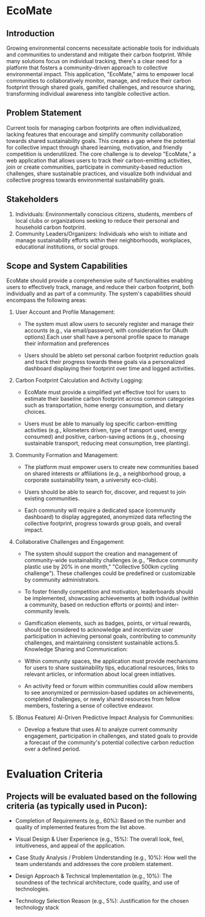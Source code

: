 # EcoMate 

## Introduction 
Growing environmental concerns necessitate actionable tools for individuals and communities to understand and mitigate their carbon footprint. While many solutions focus on individual tracking, there's a clear need for a platform that fosters a community-driven approach to collective environmental impact. This application, "EcoMate," aims to empower local communities to collaboratively monitor, manage, and reduce their carbon footprint through shared goals, gamified challenges, and resource sharing, transforming individual awareness into tangible collective action. 

## Problem Statement 
Current tools for managing carbon footprints are often individualized, lacking features that encourage and simplify community collaboration towards shared sustainability goals. This creates a gap where the potential for collective impact through shared learning, motivation, and friendly competition is underutilized. 
The core challenge is to develop "EcoMate," a web application that allows users to track their carbon-emitting activities, join or create communities, participate in community-based reduction challenges, share sustainable practices, and visualize both individual and collective progress towards environmental sustainability goals. 

## Stakeholders 
1.  Individuals: Environmentally conscious citizens, students, members of local clubs or organizations seeking to reduce their personal and household carbon footprint. 
2. Community Leaders/Organizers: Individuals who wish to initiate and manage sustainability efforts within their neighborhoods, workplaces, educational institutions, or social groups. 

## Scope and System Capabilities 
EcoMate should provide a comprehensive suite of functionalities enabling users to effectively track, manage, and reduce their carbon footprint, both individually and as part of a community. The system's capabilities should encompass the following areas: 
1. User Account and Profile Management:
   - The system must allow users to securely register and manage their accounts (e.g., via email/password, with consideration for OAuth options).Each user shall have a personal profile space to manage their information and preferences

    - Users should be ableto set personal carbon footprint reduction goals and track their progress towards these goals via a personalized dashboard displaying their footprint over time and logged activities. 

3. Carbon Footprint Calculation and Activity Logging: 
   - EcoMate must provide a simplified yet effective tool for users to estimate their baseline carbon footprint across common categories such as transportation, home energy consumption, and dietary choices. 

   - Users must be able to manually log specific carbon-emitting activities (e.g., kilometers driven, type of transport used, energy consumed) and positive, carbon-saving actions (e.g., choosing sustainable transport, reducing meat consumption, tree planting).

4. Community Formation and Management: 
   - The platform must empower users to create new communities based on shared interests or affiliations (e.g., a neighborhood group, a corporate sustainability team, a university eco-club). 

   - Users should be able to search for, discover, and request to join existing communities. 

   - Each community will require a dedicated space (community dashboard) to display aggregated, anonymized data reflecting the collective footprint, progress towards group goals, and overall impact. 

5. Collaborative Challenges and Engagement: 
   - The system should support the creation and management of community-wide sustainability challenges (e.g., "Reduce community plastic use by 20% in one month," "Collective 500km cycling challenge"). These challenges could be predefined or customizable by community administrators. 

   - To foster friendly competition and motivation, leaderboards should be implemented, showcasing achievements at both individual (within a community, based on reduction efforts or points) and inter-community levels. 

   - Gamification elements, such as badges, points, or virtual rewards, should be considered to acknowledge and incentivize user participation in achieving personal goals, contributing to community challenges, and maintaining consistent sustainable actions.5. Knowledge Sharing and Communication: 

   - Within community spaces, the application must provide mechanisms for users to share sustainability tips, educational resources, links to relevant articles, or information about local green initiatives. 

   - An activity feed or forum within communities could allow members to see anonymized or permission-based updates on achievements, completed challenges, or newly shared resources from fellow members, fostering a sense of collective endeavor. 

6. (Bonus Feature) Al-Driven Predictive Impact Analysis for Communities: 
   - Develop a feature that uses Al to analyze current community engagement, participation in challenges, and stated goals to provide a forecast of the community's potential collective carbon reduction over a defined period. 

# Evaluation Criteria 
   ## Projects will be evaluated based on the following criteria (as typically used in Pucon): 
   
   - Completion of Requirements (e.g., 60%): Based on the number and quality of implemented features from the list above.
      
   - Visual Design & User Experience (e.g., 15%): The overall look, feel, intuitiveness, and appeal of the application.
     
   - Case Study Analysis / Problem Understanding (e.g., 10%): How well the team understands and addresses the core problem statement.
     
   - Design Approach & Technical Implementation (e.g., 10%): The soundness of the technical architecture, code quality, and use of technologies. 
   
   - Technology Selection Reason (e.g., 5%): Justification for the chosen technology stack
